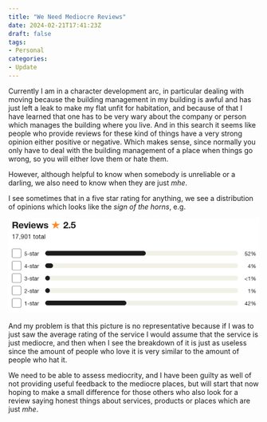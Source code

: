 ```yaml
---
title: "We Need Mediocre Reviews"
date: 2024-02-21T17:41:23Z
draft: false
tags: 
- Personal
categories:
- Update
---
```


Currently I am in a character development arc, in particular dealing with moving because the building management in my building is awful and has just left a leak to make my flat unfit for habitation, and because of that I have learned that one has to be very wary about the company or person which manages the building where you live.
And in this search it seems like people who provide reviews for these kind of things have a very strong opinion either positive or negative.
Which makes sense, since normally you only have to deal with the building management of a place when things go wrong, so you will either love them or hate them.

However, although helpful to know when somebody is unreliable or a darling, we also need to know when they are just *mhe*.

I see sometimes that in a five star rating for anything, we see a distribution of opinions which looks like the *sign of the horns*, e.g.

![Graph of ratings](./2024-02-21-horns.png)

And my problem is that this picture is no representative because if I was to just saw the average rating of the service I would assume that the service is just mediocre, and then when I see the breakdown of it is just as useless since the amount of people who love it is very similar to the amount of people who hat it.

We need to be able to assess mediocrity, and I have been guilty as well of not providing useful feedback to the mediocre places, but will start that now hoping to make a small difference for those others who also look for a review saying honest things about services, products or places which are just *mhe*.
